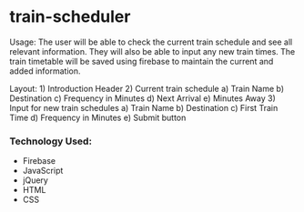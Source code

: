 # train-scheduler

Usage: The user will be able to check the current train schedule and see all relevant information. They will also be able to input any new train times. The train timetable will be saved using firebase to maintain the current and added information.

Layout:
    1) Introduction Header
    2) Current train schedule
        a) Train Name
        b) Destination
        c) Frequency in Minutes
        d) Next Arrival
        e) Minutes Away
    3) Input for new train schedules
        a) Train Name
        b) Destination
        c) First Train Time
        d) Frequency in Minutes
        e) Submit button

### Technology Used:
* Firebase
* JavaScript
* jQuery
* HTML
* CSS
